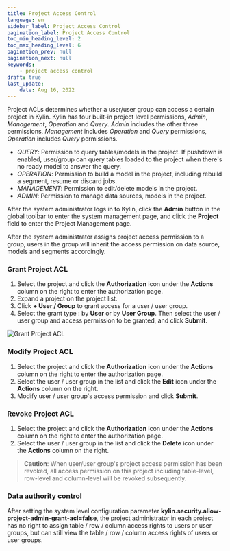 ```yaml
---
title: Project Access Control
language: en
sidebar_label: Project Access Control
pagination_label: Project Access Control
toc_min_heading_level: 2
toc_max_heading_level: 6
pagination_prev: null
pagination_next: null
keywords:
    - project access control
draft: true
last_update:
    date: Aug 16, 2022
---
```


Project ACLs determines whether a user/user group can access a certain project in Kylin. Kylin has four built-in project level permissions, *Admin*, *Management*, *Operation* and *Query*. *Admin* includes the other three permissions, *Management* includes *Operation* and *Query* permissions, *Operation* includes *Query* permissions.

- *QUERY*: Permission to query tables/models in the project. If pushdown is enabled, user/group can query tables loaded to the project when there's no ready model to answer the query.
- *OPERATION*: Permission to build a model in the project, including rebuild a segment, resume or discard jobs. 
- *MANAGEMENT*: Permission to edit/delete models in the project. 
- *ADMIN*: Permission to manage data sources, models in the project.

After the system administrator logs in to Kylin, click the **Admin** button in the global toolbar to enter the system management page, and click the **Project** field to enter the Project Management page.

After the system administrator assigns project access permission to a group, users in the group will inherit the access permission on data source, models and segments accordingly. 


### Grant Project ACL

1. Select the project and click the **Authorization** icon under the **Actions** column on the right to enter the authorization page.
2. Expand a project on the project list.
3. Click **+ User / Group** to grant access for a user / user group.
4. Select the grant type : by **User** or by **User Group**. Then select the user / user group and access permission to be granted, and click **Submit**. 

![Grant Project ACL](#TODO)


### Modify Project ACL

1. Select the project and click the **Authorization** icon under the **Actions** column on the right to enter the authorization page.
2. Select the user / user group in the list and click the **Edit** icon under the **Actions** column on the right.
3. Modify user / user group's access permission and click **Submit**. 

### Revoke Project ACL

1. Select the project and click the **Authorization** icon under the **Actions** column on the right to enter the authorization page.
2. Select the user / user group in the list and click the **Delete** icon under the **Actions** column on the right.

> **Caution**: When user/user group's project access permission has been revoked, all access permission on this project including table-level, row-level and column-level will be revoked subsequently.

### Data authority control

After setting the system level configuration parameter **kylin.security.allow-project-admin-grant-acl=false**, the project administrator in each project has no right to assign table / row / column access rights to users or user groups, but can still view the table / row / column access rights of users or user groups.
